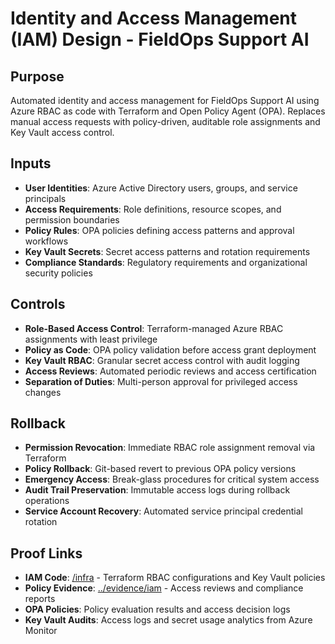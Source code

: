 # Identity and Access Management (IAM) Design - FieldOps Support AI

## Purpose
Automated identity and access management for FieldOps Support AI using Azure RBAC as code with Terraform and Open Policy Agent (OPA). Replaces manual access requests with policy-driven, auditable role assignments and Key Vault access control.

## Inputs
- **User Identities**: Azure Active Directory users, groups, and service principals
- **Access Requirements**: Role definitions, resource scopes, and permission boundaries
- **Policy Rules**: OPA policies defining access patterns and approval workflows
- **Key Vault Secrets**: Secret access patterns and rotation requirements
- **Compliance Standards**: Regulatory requirements and organizational security policies

## Controls
- **Role-Based Access Control**: Terraform-managed Azure RBAC assignments with least privilege
- **Policy as Code**: OPA policy validation before access grant deployment
- **Key Vault RBAC**: Granular secret access control with audit logging
- **Access Reviews**: Automated periodic reviews and access certification
- **Separation of Duties**: Multi-person approval for privileged access changes

## Rollback
- **Permission Revocation**: Immediate RBAC role assignment removal via Terraform
- **Policy Rollback**: Git-based revert to previous OPA policy versions
- **Emergency Access**: Break-glass procedures for critical system access
- **Audit Trail Preservation**: Immutable access logs during rollback operations
- **Service Account Recovery**: Automated service principal credential rotation

## Proof Links
- **IAM Code**: [/infra](../infra/) - Terraform RBAC configurations and Key Vault policies
- **Policy Evidence**: [../evidence/iam](../evidence/iam/) - Access reviews and compliance reports
- **OPA Policies**: Policy evaluation results and access decision logs
- **Key Vault Audits**: Access logs and secret usage analytics from Azure Monitor
